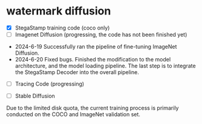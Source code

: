 # watermark diffusion
- [x] StegaStamp training code (coco only)
- [ ] Imagenet Diffusion (progressing, the code has not been finished yet)
* 2024-6-19 Successfully ran the pipeline of fine-tuning ImageNet Diffusion. 
* 2024-6-20 Fixed bugs. Finished the modification to the model architecture, and the model loading pipeline. The last step is to integrate the StegaStamp Decoder into the overall pipeline.
- [ ] Tracing Code (progressing)
- [ ] Stable Diffusion


Due to the limited disk quota, the current training process is primarily conducted on the COCO and ImageNet validation set.
